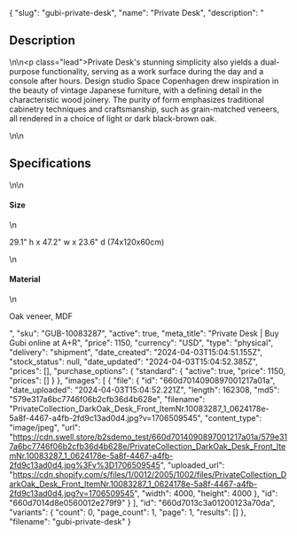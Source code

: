 {
  "slug": "gubi-private-desk",
  "name": "Private Desk",
  "description": "<h2>Description</h2>\n<!-- split -->\n<p class=\"lead\">Private Desk's stunning simplicity also yields a dual-purpose functionality, serving as a work surface during the day and a console after hours. Design studio Space Copenhagen drew inspiration in the beauty of vintage Japanese furniture, with a defining detail in the characteristic wood joinery. The purity of form emphasizes traditional cabinetry techniques and craftsmanship, such as grain-matched veneers, all rendered in a choice of light or dark black-brown oak.</p>\n<!-- split -->\n<h2>Specifications</h2>\n<!-- split -->\n<h4>Size</h4>\n<p>29.1\" h x 47.2\" w x 23.6\" d (74x120x60cm)</p>\n<h4>Material</h4>\n<p>Oak veneer, MDF</p>",
  "sku": "GUB-10083287",
  "active": true,
  "meta_title": "Private Desk | Buy Gubi online at A+R",
  "price": 1150,
  "currency": "USD",
  "type": "physical",
  "delivery": "shipment",
  "date_created": "2024-04-03T15:04:51.155Z",
  "stock_status": null,
  "date_updated": "2024-04-03T15:04:52.385Z",
  "prices": [],
  "purchase_options": {
    "standard": {
      "active": true,
      "price": 1150,
      "prices": []
    }
  },
  "images": [
    {
      "file": {
        "id": "660d7014090897001217a01a",
        "date_uploaded": "2024-04-03T15:04:52.221Z",
        "length": 162308,
        "md5": "579e317a6bc7746f06b2cfb36d4b628e",
        "filename": "PrivateCollection_DarkOak_Desk_Front_ItemNr.10083287_1_0624178e-5a8f-4467-a4fb-2fd9c13ad0d4.jpg?v=1706509545",
        "content_type": "image/jpeg",
        "url": "https://cdn.swell.store/b2sdemo_test/660d7014090897001217a01a/579e317a6bc7746f06b2cfb36d4b628e/PrivateCollection_DarkOak_Desk_Front_ItemNr.10083287_1_0624178e-5a8f-4467-a4fb-2fd9c13ad0d4.jpg%3Fv%3D1706509545",
        "uploaded_url": "https://cdn.shopify.com/s/files/1/0012/2005/1002/files/PrivateCollection_DarkOak_Desk_Front_ItemNr.10083287_1_0624178e-5a8f-4467-a4fb-2fd9c13ad0d4.jpg?v=1706509545",
        "width": 4000,
        "height": 4000
      },
      "id": "660d7014d8e0560012e279f9"
    }
  ],
  "id": "660d7013c3a01200123a70da",
  "variants": {
    "count": 0,
    "page_count": 1,
    "page": 1,
    "results": []
  },
  "filename": "gubi-private-desk"
}